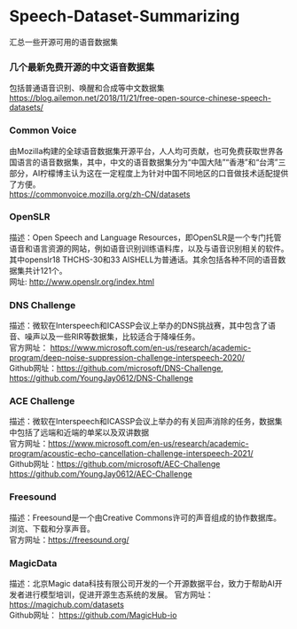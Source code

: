 # Speech-Dataset-Summarizing
汇总一些开源可用的语音数据集

### 几个最新免费开源的中文语音数据集
包括普通语音识别、唤醒和合成等中文数据集  
https://blog.ailemon.net/2018/11/21/free-open-source-chinese-speech-datasets/  


### Common Voice
由Mozilla构建的全球语音数据集开源平台，人人均可贡献，也可免费获取世界各国语言的语音数据集，其中，中文的语音数据集分为“中国大陆”“香港”和“台湾”三部分，AI柠檬博主认为这在一定程度上为针对中国不同地区的口音做技术适配提供了方便。  
https://commonvoice.mozilla.org/zh-CN/datasets  

### OpenSLR
描述：Open Speech and Language Resources，即OpenSLR是一个专门托管语音和语言资源的网站，例如语音识别训练语料库，以及与语音识别相关的软件。其中openslr18 THCHS-30和33 AISHELL为普通话。其余包括各种不同的语音数据集共计121个。  
网址: http://www.openslr.org/index.html  

### DNS Challenge
描述：微软在Interspeech和ICASSP会议上举办的DNS挑战赛，其中包含了语音、噪声以及一些RIR等数据集，比较适合于降噪任务。  
官方网址： https://www.microsoft.com/en-us/research/academic-program/deep-noise-suppression-challenge-interspeech-2020/  
Github网址：https://github.com/microsoft/DNS-Challenge, https://github.com/YoungJay0612/DNS-Challenge  

### ACE Challenge
描述：微软在Interspeech和ICASSP会议上举办的有关回声消除的任务，数据集中包括了远端和近端的单桨以及双讲数据  
官方网址：https://www.microsoft.com/en-us/research/academic-program/acoustic-echo-cancellation-challenge-interspeech-2021/  
Github网址：https://github.com/microsoft/AEC-Challenge  https://github.com/YoungJay0612/AEC-Challenge  

### Freesound
描述：Freesound是一个由Creative Commons许可的声音组成的协作数据库。浏览、下载和分享声音。  
官方网址：https://freesound.org/

### MagicData
描述：北京Magic data科技有限公司开发的一个开源数据平台，致力于帮助AI开发者进行模型培训，促进开源生态系统的发展。
官方网址：https://magichub.com/datasets  
Github网址： https://github.com/MagicHub-io  
